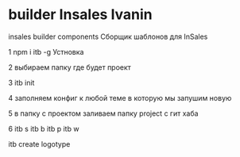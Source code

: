# builder Insales Ivanin
insales builder components
Сборщик шаблонов для InSales

1 npm i itb -g Устновка

2 выбираем папку где будет проект

3 itb init

4 заполняем конфиг к любой теме в которую мы запушим новую

5 в папку с проектом заливаем папку project с гит хаба

6 itb s
  itb b
  itb p 
  itb w

itb create logotype
